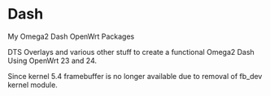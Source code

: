 # Dash
My Omega2 Dash OpenWrt Packages

DTS Overlays and various other stuff to create a functional Omega2 Dash Using OpenWrt 23 and 24.  

Since kernel 5.4 framebuffer is no longer available due to removal of fb_dev kernel module.

